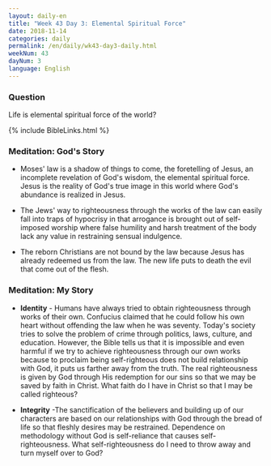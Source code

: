 ```yaml
---
layout: daily-en
title: "Week 43 Day 3: Elemental Spiritual Force"
date: 2018-11-14 
categories: daily
permalink: /en/daily/wk43-day3-daily.html
weekNum: 43
dayNum: 3
language: English
---
```


### Question     
Life is elemental spiritual force of the world?

{% include BibleLinks.html %} 

### Meditation: God's Story   
+ Moses' law is a shadow of things to come, the foretelling of Jesus, an incomplete revelation of God's wisdom, the elemental spiritual force. Jesus is the reality of God's true image in this world where God's abundance is realized in Jesus.  

+ The Jews' way to righteousness through the works of the law can easily fall into traps of hypocrisy in that arrogance is brought out of self-imposed worship where false humility and harsh treatment of the body lack any value in restraining sensual indulgence. 

+ The reborn Christians are not bound by the law because Jesus has already redeemed us from the law. The new life puts to death the evil that come out of the flesh. 

### Meditation: My Story   
+ **Identity** - Humans have always tried to obtain righteousness through works of their own. Confucius claimed that he could follow his own heart without offending the law when he was seventy. Today's society tries to solve the problem of crime through politics, laws, culture, and education. However, the Bible tells us that it is impossible and even harmful if we try to achieve righteousness through our own works because to proclaim being self-righteous does not build relationship with God, it puts us farther away from the truth. The real righteousness is given by God through His redemption for our sins so that we may be saved by faith in Christ. What faith do I have in Christ so that I may be called righteous? 

+ **Integrity** -The sanctification of the believers and building up of our characters are based on our relationships with God through the bread of life so that fleshly desires may be restrained. Dependence on methodology without God is self-reliance that causes self-righteousness. What self-righteousness do I need to throw away and turn myself over to God? 

